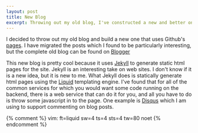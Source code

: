 ```yaml
---
layout: post
title: New Blog
excerpt: Throwing out my old blog, I've constructed a new and better one.
---
```


I decided to throw out my old blog and build a new one that uses Github's
[pages](http://pages.github.com/). I have migrated the posts which I found to be
particularly interesting, but the complete old blog can be found on
[Blogger](http://eatnumber1.blogspot.com/)

This new blog is pretty cool because it uses
[Jekyll](https://github.com/mojombo/jekyll/) to generate static html pages for
the site. Jekyll is an interesting take on web sites. I don't know if it is a
new idea, but it is new to me. What Jekyll does is statically generate html
pages using the [Liquid](https://github.com/tobi/liquid) templating engine.
I've found that for all of the common services for which you would want some
code running on the backend, there is a web service that can do it for you, and
all you have to do is throw some javascript in to the page. One example is
[Disqus](http://disqus.com/) which I am using to support commenting on blog
posts.

{% comment %}
vim: ft=liquid sw=4 ts=4 sts=4 tw=80 noet
{% endcomment %}
